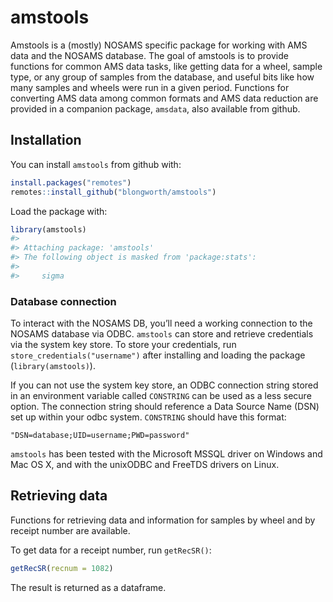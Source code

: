 
<!-- README.md is generated from README.Rmd. Please edit that file -->

# amstools

Amstools is a (mostly) NOSAMS specific package for working with AMS data
and the NOSAMS database. The goal of amstools is to provide functions
for common AMS data tasks, like getting data for a wheel, sample type,
or any group of samples from the database, and useful bits like how many
samples and wheels were run in a given period. Functions for converting
AMS data among common formats and AMS data reduction are provided in a
companion package, `amsdata`, also available from github.

## Installation

You can install `amstools` from github with:

``` r
install.packages("remotes")
remotes::install_github("blongworth/amstools")
```

Load the package with:

``` r
library(amstools)
#> 
#> Attaching package: 'amstools'
#> The following object is masked from 'package:stats':
#> 
#>     sigma
```

### Database connection

To interact with the NOSAMS DB, you’ll need a working connection to the
NOSAMS database via ODBC. `amstools` can store and retrieve credentials
via the system key store. To store your credentials, run
`store_credentials("username")` after installing and loading the package
(`library(amstools)`).

If you can not use the system key store, an ODBC connection string
stored in an environment variable called `CONSTRING` can be used as a
less secure option. The connection string should reference a Data Source
Name (DSN) set up within your odbc system. `CONSTRING` should have this
format:

    "DSN=database;UID=username;PWD=password"

`amstools` has been tested with the Microsoft MSSQL driver on Windows
and Mac OS X, and with the unixODBC and FreeTDS drivers on Linux.

## Retrieving data

Functions for retrieving data and information for samples by wheel and
by receipt number are available.

To get data for a receipt number, run `getRecSR()`:

``` r
getRecSR(recnum = 1082)
```

The result is returned as a dataframe.
